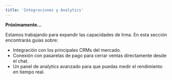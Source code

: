 ```yaml
---
title: 'Integraciones y Analytics'
---
```


**Próximamente...**

Estamos trabajando para expandir las capacidades de Irma. En esta sección encontrarás guías sobre:

* Integración con los principales CRMs del mercado.
* Conexión con pasarelas de pago para cerrar ventas directamente desde el chat.
* Un panel de analytics avanzado para que puedas medir el rendimiento en tiempo real.